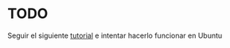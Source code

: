 # TODO

Seguir el siguiente [tutorial](https://github.com/EdjeElectronics/TensorFlow-Object-Detection-API-Tutorial-Train-Multiple-Objects-Windows-10) e intentar hacerlo funcionar en Ubuntu
